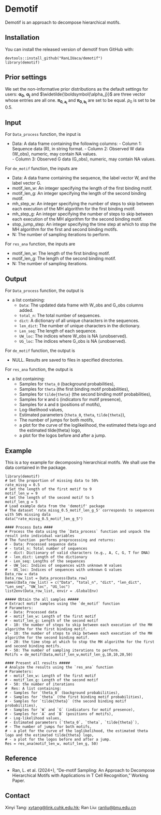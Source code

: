 # Demotif
Demotif is an approach to decompose hierarchical motifs.


## Installation
You can install the released version of demotif from GitHub with:
```
devtools::install_github("RanLIUaca/demotif")
library(demotif)
```

## Prior settings
We set the non-informative prior distributions as the default settings for users: $\boldsymbol{\alpha_0}$, $\boldsymbol{\alpha_j}$ and $\widetilde{\boldsymbol{\alpha_j}}$ are three vector whose entries are all one. $\boldsymbol{\pi_{0,a_i}}$ and $\boldsymbol{\pi_{0,b_i}}$ are set to be equal. $p_0$ is set to be 0.5.

## Input
For  `Data_process` function, the input is
* Data: A data frame containing the following columns:
         - Column 1: Sequence data (R), in string format.
         - Column 2: Observed W data (W_obs), numeric, may contain NA values.         
         - Column 3: Observed G data (G_obs), numeric, may contain NA values.

For `de_motif` function, the inputs are
* Data: A data frame containing the sequence, the label vector W, and the label vector G.
* motif_len_w: An integer specifying the length of the first binding motif.
* motif_len_g: An integer specifying the length of the second binding motif.
* mh_step_w: An integer specifying the number of steps to skip between each execution of the MH algorithm for the first binding motif.
* mh_step_g: An integer specifying the number of steps to skip between each execution of the MH algorithm for the second binding motif.
* stop_jump_step: An integer specifying the time step at which to stop the MH algorithm for the first and second binding motifs.
* N: The number of sampling iterations to perform.

For `res_ana` function, the inputs are
*  motif_len_w: The length of the first binding motif.
*  motif_len_g: The length of the second binding motif.
*  N: The number of sampling iterations.



## Output
For  `Data_process` function, the output is
- a list containing:
  - `Data`: The updated data frame with W_obs and G_obs columns added.
  - `total_n`: The total number of sequences.
  - `dict`: A dictionary of all unique characters in the sequences.
  - `len_dict`: The number of unique characters in the dictionary.
  - `Len_seq`: The length of each sequence.
  - `UW_loc`: The indices where W_obs is NA (unobserved).
  - `UG_loc`: The indices where G_obs is NA (unobserved).

For `de_motif` function, the output is
* NULL. Results are saved to files in specified directories.

For `res_ana` function, the output is
- a list containing:
  - Samples for `theta_0` (background probabilities),
  - Samples for `theta` (the first binding motif probabilities),
  - Samples for `tilde{theta}` (the second binding motif probabilities),
  - Samples for `W` and `G` (indicators for motif presence),
  - Samples for `A` and `B` (positions of motifs),
  - Log-likelihood values,
  - Estimated parameters (`theta_0`, `theta`, `tilde{theta}`),
  - The number of jumps for both motifs,
  - a plot for the curve of the loglikelihood, the estimated theta logo and the estimated tilde{theta} logo,
  - a plot for the logos before and after a jump.



## Example
This is a toy example for decomposing hierarchical motifs. We shall use the data contained in the package.
```
library(demotif)
# Set the proportion of missing data to 50%
rate_missg = 0.5
# Set the length of the first motif to 9
motif_len_w = 9
# Set the length of the second motif to 5
motif_len_g = 5
# Load example data from the 'demotif' package
# The dataset 'rate_missg_0.5_motif_len_g_5' corresponds to sequences with 50% missing data
data("rate_missg_0.5_motif_len_g_5")

#### Process Data ####
# Process the data using the `Data_process` function and unpack the result into individual variables
# The function  performs preprocessing and returns:
# - Data: Processed sequence data
# - total_n: Total number of sequences
# - dict: Dictionary of valid characters (e.g., A, C, G, T for DNA)
# - len_dict: Length of the dictionary
# - Len_seq: Lengths of the sequences
# - UW_loc: Indices of sequences with unknown W values
# - UG_loc: Indices of sequences with unknown G values
Data_row = data
Data_row_list = Data_process(Data_row)
names(Data_row_list) = c("Data", "total_n", "dict", "len_dict", "Len_seq", "UW_loc", "UG_loc")
list2env(Data_row_list, envir = .GlobalEnv)

##### Obtain the all samples #####
# Extract motif samples using the `de_motif` function
# Parameters:
# - Data: Processed data
# - motif_len_w: Length of the first motif
# - motif_len_g: Length of the second motif
# - 10: the number of steps to skip between each execution of the MH algorithm for the first binding motif.
# - 10: the number of steps to skip between each execution of the MH algorithm for the second binding motif. 
# - 20: the time step at which to stop the MH algorithm for the first and second binding motifs.
# - 50: The number of sampling iterations to perform.
Motifs = de_motif(Data,motif_len_w,motif_len_g,10,10,20,50)

#### Present all results #####
# Analyze the results using the `res_ana` function
# Parameters:
# - motif_len_w: Length of the first motif
# - motif_len_g: Length of the second motif
# - 50: the number of iterations 
#  Res: A list containing:
# - Samples for `theta_0` (background probabilities),
# - Samples for `theta` (the first binding motif probabilities),
# - Samples for `tilde{theta}` (the second binding motif probabilities),
# - Samples for `W` and `G` (indicators for motif presence),
# - Samples for `A` and `B` (positions of motifs),
# - Log-likelihood values,
# - Estimated parameters (`theta_0`, `theta`, `tilde{theta}`),
# - The number of jumps for both motifs,
# - a plot for the curve of the loglikelihood, the estimated theta logo and the estimated tilde{theta} logo,
# - a plot for the logos before and after a jump.
Res = res_ana(motif_len_w, motif_len_g, 50)
```

## Reference
-   Ran, L. et al. (2024+), “De-motif Sampling: An Approach to Decompose Hierarchical Motifs with Applications in T Cell Recognition,” Working Paper.

## Contact
Xinyi Tang: xytang@link.cuhk.edu.hk; Ran Liu: ranliu@bnu.edu.cn